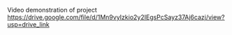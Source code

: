 Video demonstration of project 
https://drive.google.com/file/d/1Mn9vyIzkio2y2IEgsPcSayz37Aj6cazj/view?usp=drive_link
